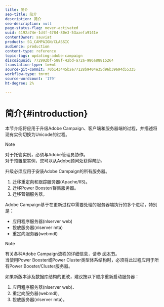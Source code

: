 ```yaml
---
title: 简介
seo-title: 简介
description: 简介
seo-description: null
page-status-flag: never-activated
uuid: 4192a74e-1d4f-4784-80e3-53aaefa9141e
contentOwner: sauviat
products: SG_CAMPAIGN/CLASSIC
audience: production
content-type: reference
topic-tags: updating-adobe-campaign
discoiquuid: 772992bf-588f-42bd-a72a-986a88815264
translation-type: tm+mt
source-git-commit: 70b143445b2e77128b9404e35d96b39694d55335
workflow-type: tm+mt
source-wordcount: '179'
ht-degree: 2%

---
```



# 简介{#introduction}

本节介绍将应用于升级Adobe Campaign、客户端和服务器端的过程，并描述将现有实例切换为Unicode的过程。

>[!NOTE]
>
>对于托管实例，必须与Adobe管理员协作。\
>对于预置型实例，您可以从Adobe顾问处获得帮助。

升级必须应用于安装Adobe Campaign的所有服务器。

1. 迁移重定向和跟踪服务器(Apache/IIS)。
1. 迁移Power Booster/群集服务器。
1. 迁移营销服务器。

Adobe Campaign基于在更新过程中需要处理的服务器端执行的多个进程，特别是：

* 应用程序服务器(nlserver web)
* 投放服务器(nlserver mta)
* 重定向服务器(webmdl)

>[!NOTE]
>
>有关各种Adobe Campaign流程的详细信息，请参 [阅本节](../../installation/using/general-architecture.md#logical-application-layer)。\
>当使用Power Booster或Power Cluster类型体系结构时，必须将此过程应用于所有Power Booster/Cluster服务器。

如果新版本涉及数据库结构的更改，建议按以下顺序重新启动服务器：

1. 应用程序服务器(nlserver web)、
1. 重定向服务器(webmdl),
1. 投放服务器(nlserver mta)。

